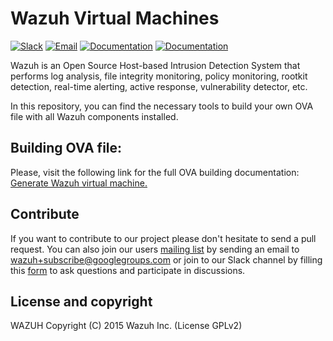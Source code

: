 # Wazuh Virtual Machines

[![Slack](https://img.shields.io/badge/slack-join-blue.svg)](https://wazuh.com/community/join-us-on-slack/)
[![Email](https://img.shields.io/badge/email-join-blue.svg)](https://groups.google.com/forum/#!forum/wazuh)
[![Documentation](https://img.shields.io/badge/docs-view-green.svg)](https://documentation.wazuh.com)
[![Documentation](https://img.shields.io/badge/web-view-green.svg)](https://wazuh.com)

Wazuh is an Open Source Host-based Intrusion Detection System that performs log analysis, file integrity monitoring, policy monitoring, rootkit detection, real-time alerting, active response, vulnerability detector, etc.

In this repository, you can find the necessary tools to build your own OVA file with all Wazuh components installed.

## Building OVA file:

Please, visit the following link for the full OVA building documentation: [Generate Wazuh virtual machine.](https://documentation.wazuh.com/current/development/packaging/generate-ova.html)

## Contribute

If you want to contribute to our project please don't hesitate to send a pull request. You can also join our users [mailing list](https://groups.google.com/d/forum/wazuh) by sending an email to [wazuh+subscribe@googlegroups.com](mailto:wazuh+subscribe@googlegroups.com) or join to our Slack channel by filling this [form](https://wazuh.com/community/join-us-on-slack/) to ask questions and participate in discussions.

## License and copyright

WAZUH
Copyright (C) 2015 Wazuh Inc.  (License GPLv2)

